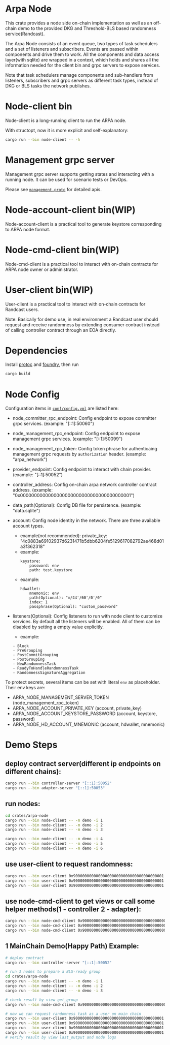 # Arpa Node

This crate provides a node side on-chain implementation as well as an off-chain demo to the provided DKG and Threshold-BLS based randomness service(Randcast).

The Arpa Node consists of an event queue, two types of task schedulers and a set of listeners and subscribers. Events are passed within components and drive them to work. All the components and data access layer(with sqlite) are wrapped in a context, which holds and shares all the information needed for the client bin and grpc servers to expose services.

Note that task schedulers manage components and sub-handlers from listeners, subscribers and grpc servers as different task types, instead of DKG or BLS tasks the network publishes.

# Node-client bin

Node-client is a long-running client to run the ARPA node.

With structopt, now it is more explicit and self-explanatory:

```bash
cargo run --bin node-client -- -h
```

# Management grpc server

Management grpc server supports getting states and interacting with a running node. It can be used for scenario tests or DevOps.

Please see [`management.proto`](proto/management.proto) for detailed apis.

# Node-account-client bin(WIP)

Node-account-client is a practical tool to generate keystore corresponding to ARPA node format.

# Node-cmd-client bin(WIP)

Node-cmd-client is a practical tool to interact with on-chain contracts for ARPA node owner or administrator.

# User-client bin(WIP)

User-client is a practical tool to interact with on-chain contracts for Randcast users.

Note: Basically for demo use, in real environment a Randcast user should request and receive randomness by extending consumer contract instead of calling controller contract through an EOA directly.

# Dependencies

Install [protoc](https://github.com/hyperium/tonic#dependencies) and [foundry](https://github.com/foundry-rs/foundry#installation), then run

```bash
cargo build
```

# Node Config

Configuration items in [`conf/config.yml`](conf/config.yml) are listed here:

- node_committer_rpc_endpoint: Config endpoint to expose committer grpc services. (example: "[::1]:50060")

- node_management_rpc_endpoint: Config endpoint to expose management grpc services. (example: "[::1]:50099")

- node_management_rpc_token: Config token phrase for authenticaing management grpc requests by `authorization` header. (example: "arpa_network")

- provider_endpoint: Config endpoint to interact with chain provider. (example: "[::1]:50052")

- controller_address: Config on-chain arpa network controller contract address. (example: "0x0000000000000000000000000000000000000001")

- data_path(Optional): Config DB file for persistence. (example: "data.sqlite")

- account: Config node identity in the network. There are three available account types.
  - example(not recommended): private_key: "4c0883a69102937d6231471b5dbb6204fe5129617082792ae468d01a3f362318"
  - example:
    ```
    keystore:
        password: env
        path: test.keystore
    ```
  - example:
    ```
    hdwallet:
        mnemonic: env
        path(Optional): "m/44'/60'/0'/0"
        index: 1
        passphrase(Optional): "custom_password"
    ```
- listeners(Optional): Config listeners to run with node client to customize services. By default all the listeners will be enabled. All of them can be disabled by setting a empty value explicitly.
  - example:
  ```
  - Block
  - PreGrouping
  - PostCommitGrouping
  - PostGrouping
  - NewRandomnessTask
  - ReadyToHandleRandomnessTask
  - RandomnessSignatureAggregation
  ```

To protect secrets, several items can be set with literal `env` as placeholder. Their env keys are:

- ARPA_NODE_MANAGEMENT_SERVER_TOKEN (node_management_rpc_token)
- ARPA_NODE_ACCOUNT_PRIVATE_KEY (account, private_key)
- ARPA_NODE_ACCOUNT_KEYSTORE_PASSWORD (account, keystore, password)
- ARPA_NODE_HD_ACCOUNT_MNEMONIC (account, hdwallet, mnemonic)

# Demo Steps

## deploy contract server(different ip endpoints on different chains):

```bash
cargo run --bin controller-server "[::1]:50052"
cargo run --bin adapter-server "[::1]:50053"
```

## run nodes:

```bash
cd crates/arpa-node
cargo run --bin node-client -- -m demo -i 1
cargo run --bin node-client -- -m demo -i 2
cargo run --bin node-client -- -m demo -i 3
```

```bash
cargo run --bin node-client -- -m demo -i 4
cargo run --bin node-client -- -m demo -i 5
cargo run --bin node-client -- -m demo -i 6
```

## use user-client to request randomness:

```bash
cargo run --bin user-client 0x9000000000000000000000000000000000000001 "[::1]:50052" request foo
cargo run --bin user-client 0x9000000000000000000000000000000000000001 "[::1]:50053" request bar
cargo run --bin user-client 0x9000000000000000000000000000000000000001 "[::1]:50052" last_output
```

## use node-cmd-client to get views or call some helper methods(1 - controller 2 - adapter):

```bash
cargo run --bin node-cmd-client 0x90000000000000000000000000000000000000ad "[::1]:50052" "1" set_initial_group "[::1]:50053"
cargo run --bin node-cmd-client 0x9000000000000000000000000000000000000001 "[::1]:50052" "1" get_group "1"
cargo run --bin node-cmd-client 0x9000000000000000000000000000000000000001 "[::1]:50053" "2" get_group "1"
```

## 1 MainChain Demo(Happy Path) Example:

```bash
# deploy contract
cargo run --bin controller-server "[::1]:50052"
```

```bash
# run 3 nodes to prepare a BLS-ready group
cd crates/arpa-node
cargo run --bin node-client -- -m demo -i 1
cargo run --bin node-client -- -m demo -i 2
cargo run --bin node-client -- -m demo -i 3
```

```bash
# check result by view get_group
cargo run --bin node-cmd-client 0x9000000000000000000000000000000000000001 "[::1]:50052" "2" get_group "1"
```

```bash
# now we can request randomness task as a user on main chain
cargo run --bin user-client 0x9000000000000000000000000000000000000001 "[::1]:50052" request foo
cargo run --bin user-client 0x9000000000000000000000000000000000000001 "[::1]:50052" last_output
cargo run --bin user-client 0x9000000000000000000000000000000000000001 "[::1]:50052" request bar
cargo run --bin user-client 0x9000000000000000000000000000000000000001 "[::1]:50052" last_output
# verify result by view last_output and node logs
```
